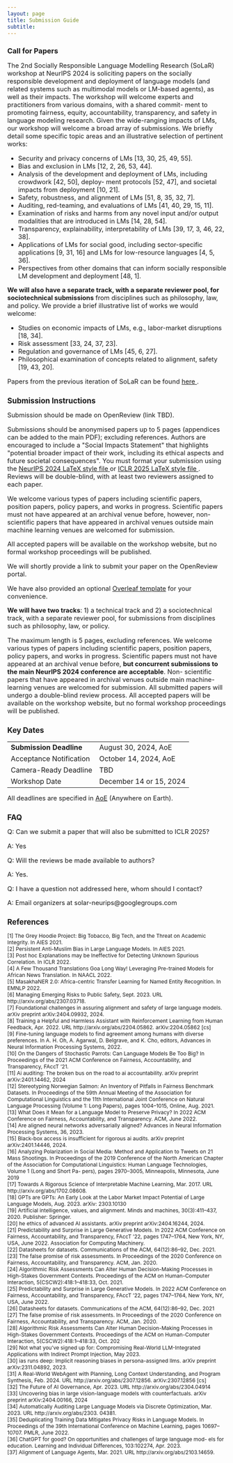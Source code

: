 ```yaml
---
layout: page
title: Submission Guide
subtitle: 
---
```


<h3 style='margin-bottom: 10pt;'>Call for Papers</h3>

<div class='description' style='font-size: 11pt;'>

The 2nd Socially Responsible Language Modelling Research (SoLaR) workshop at NeurIPS 2024
is soliciting papers on the socially responsible development and deployment of language models
(and related systems such as multimodal models or LM-based agents), as well as their impacts.
The workshop will welcome experts and practitioners from various domains, with a shared commit-
ment to promoting fairness, equity, accountability, transparency, and safety in language modeling
research.
Given the wide-ranging impacts of LMs, our workshop will welcome a broad array of submissions.
We briefly detail some specific topic areas and an illustrative selection of pertinent works:
<ul>
<li> Security and privacy concerns of LMs [13, 30, 25, 49, 55].
<li> Bias and exclusion in LMs [12, 2, 26, 53, 44].
<li> Analysis of the development and deployment of LMs, including crowdwork [42, 50], deploy-
ment protocols [52, 47], and societal impacts from deployment [10, 21].
<li> Safety, robustness, and alignment of LMs [51, 8, 35, 32, 7].
<li> Auditing, red-teaming, and evaluations of LMs [41, 40, 29, 15, 11].
<li> Examination of risks and harms from any novel input and/or output modalities that are
introduced in LMs [14, 28, 54].
<li> Transparency, explainability, interpretability of LMs [39, 17, 3, 46, 22, 38].
<li> Applications of LMs for social good, including sector-specific applications [9, 31, 16] and LMs
for low-resource languages [4, 5, 36].
<li> Perspectives from other domains that can inform socially responsible LM development and
deployment [48, 1].
</ul>
<b>We will also have a separate track, with a separate reviewer pool, for sociotechnical
submissions</b> from disciplines such as philosophy, law, and policy. We provide a brief illustrative
list of works we would welcome:
<ul>
<li> Studies on economic impacts of LMs, e.g., labor-market disruptions [18, 34].
<li>Risk assessment [33, 24, 37, 23].
<li> Regulation and governance of LMs [45, 6, 27].
<li> Philosophical examination of concepts related to alignment, safety [19, 43, 20].
</ul>
Papers from the previous iteration of SoLaR can be found <a href="https://openreview.net/group?id=NeurIPS.cc/2023/Workshop/SoLaR" target="_blank"> here </a>. 


<h3 style='margin-bottom: 10pt;'>Submission Instructions</h3>

<div class='description' style='font-size: 11pt;'>
 <p>Submission should be made on OpenReview (link TBD).</p>
 <!-- <a href="https://openreview.net/group?id=NeurIPS.cc/2023/Workshop/SoLaR" target="_blank">OpenReview</a>-->
<p> Submissions should be anonymised papers up to 5 pages (appendices can be added to the main PDF); excluding references. Authors are encouraged to include a "Social Impacts Statement" that highlights "potential broader impact of their work, including its ethical aspects and future societal consequences". You must format your submission using the <a href="https://media.neurips.cc/Conferences/NeurIPS2024/Styles.zip" target="_blank"> NeurIPS 2024 LaTeX style file </a> or <a href="https://github.com/ICLR/Master-Template/raw/master/iclr2024.zip " target="_blank"> ICLR 2025 LaTeX style file </a>. Reviews will be double-blind, with at least two reviewers assigned to each paper.</p> 

<p>We welcome various types of papers including scientific papers, position papers, policy papers, and works in progress. Scientific papers must not have appeared at an archival venue before, however, non-scientific papers that have appeared in archival venues outside main machine learning venues are welcomed for submission.</p>
<p>All accepted papers will be available on the workshop website, but no formal workshop proceedings will be published.</p>


 <p>We will shortly provide a link to submit your paper on the OpenReview portal.</p>
<p> We have also provided an optional <a href="https://www.overleaf.com/latex/templates/socially-responsible-language-modelling-research-solar-at-neurips-2024-template/ckhxbtxyghkf" target="_blank">Overleaf template</a> for your convenience.</p>
<p> <b>We will have two tracks</b>: 1) a technical track and 2) a sociotechnical track, with a separate
reviewer pool, for submissions from disciplines such as philosophy, law, or policy.</p>

<p> The maximum length is 5 pages, excluding references.
We welcome various types of papers including scientific papers, position papers, policy papers,
and works in progress. Scientific papers must not have appeared at an archival venue before, <b>but
concurrent submissions to the main NeurIPS 2024 conference are acceptable</b>. Non-
scientific papers that have appeared in archival venues outside main machine-learning venues are
welcomed for submission.
All submitted papers will undergo a double-blind review process.
All accepted papers will be available on the workshop website, but no formal workshop proceedings
will be published.</p>


<h3 style='margin-bottom: 10pt;'>Key Dates</h3>

<div class='description' style='font-size: 11pt;align: center'>

<table style='margin-bottom:10pt;margin-left:auto;margin-right:auto;'>
	<tr>
		<td> <b>Submission Deadline</b></td> 
		<td> August 30, 2024, AoE</td>
	</tr>
	<tr>
		<td> Acceptance Notification </td>
		<td> October 14, 2024, AoE</td>
	</tr>
	<tr>
		<td> Camera-Ready Deadline</td>
        <td> TBD </td>
	</tr>
	<tr>
		<td> Workshop Date</td>
        <td> December 14 or 15, 2024 </td>
	</tr>
</table>

<p>All deadlines are specified in <a href="https://www.timeanddate.com/time/zones/aoe" target="_blank">AoE</a> (Anywhere on Earth).
</p>
</div>


<h3 style='margin-bottom: 10pt;'>FAQ</h3>
<p>Q: Can we submit a paper that will also be submitted to ICLR 2025?</p>
<p>A: Yes</p>

<p>Q: Will the reviews be made available to authors?</p>
<p>A: Yes.</p>

<p>Q: I have a question not addressed here, whom should I contact?</p>
<p>A: Email organizers at solar-neurips@googlegroups.com </p>
</div>

<h3 style='margin-bottom: 10pt;'>References</h3>
<div class='references' style='font-size:9pt'>
<p> 
[1] The Grey Hoodie Project: Big Tobacco, Big Tech, and the Threat on Academic Integrity. In AIES 2021. 
<br>
[2] Persistent Anti-Muslim Bias in Large Language Models. In AIES 2021.
<br>
[3] Post hoc Explanations may be Ineffective for Detecting Unknown Spurious Correlation. In ICLR 2022. 
<br>
[4] A Few Thousand Translations Goa Long Way! Leveraging Pre-trained Models for African News Translation. In NAACL 2022.
<br>
[5] MasakhaNER 2.0: Africa-centric Transfer Learning for Named Entity Recognition. In EMNLP 2022.
<br>
[6] Managing Emerging Risks to Public Safety, Sept. 2023. URL http://arxiv.org/abs/2307.03718.
<br>
[7] Foundational challenges in assuring alignment and safety of large
language models. arXiv preprint arXiv:2404.09932, 2024.
<br>
[8] Training a Helpful and Harmless Assistant with Reinforcement Learning from Human
Feedback, Apr. 2022. URL http://arxiv.org/abs/2204.05862. arXiv:2204.05862 [cs]
<br>
[9] Fine-tuning language models to find agreement among humans with diverse preferences. In A. H. Oh,
A. Agarwal, D. Belgrave, and K. Cho, editors, Advances in Neural Information Processing
Systems, 2022.
<br>
[10] On the Dangers of Stochastic
Parrots: Can Language Models Be Too Big? In Proceedings of the 2021 ACM Conference on
Fairness, Accountability, and Transparency, FAccT ’21.
<br>
[11] Ai auditing: The broken bus
on the road to ai accountability. arXiv preprint arXiv:2401.14462, 2024
<br>
[12] Stereotyping Norwegian Salmon: An Inventory of Pitfalls in Fairness Benchmark Datasets. In Proceedings of the 59th
Annual Meeting of the Association for Computational Linguistics and the 11th International
Joint Conference on Natural Language Processing (Volume 1: Long Papers), pages 1004–1015,
Online, Aug. 2021.
<br>
[13] What Does it Mean for a
Language Model to Preserve Privacy? In 2022 ACM Conference on Fairness, Accountability,
and Transparency. ACM, June 2022. 
<br>
[14] Are aligned neural networks adversarially aligned? Advances in
Neural Information Processing Systems, 36, 2023.
<br>
[15] Black-box access is insufficient for rigorous ai audits. arXiv
preprint arXiv:2401.14446, 2024.
<br>
[16] Analyzing Polarization in Social Media: Method and Application to Tweets on 21 Mass Shootings.
In Proceedings of the 2019 Conference of the North American Chapter of the Association for
Computational Linguistics: Human Language Technologies, Volume 1 (Long and Short Pa-
pers), pages 2970–3005, Minneapolis, Minnesota, June 2019
<br>
[17] Towards A Rigorous Science of Interpretable Machine Learning,
Mar. 2017. URL http://arxiv.org/abs/1702.08608. 
<br>
[18] GPTs are GPTs: An Early Look at the
Labor Market Impact Potential of Large Language Models, Aug. 2023. arXiv: 2303.10130 
<br>
[19] Artificial intelligence, values, and alignment. Minds and machines, 30(3):411–437,
2020. Publisher: Springer.
<br>
[20] he ethics of advanced AI assistants. arXiv preprint
arXiv:2404.16244, 2024.
<br>
[21] Predictability and Surprise in Large Generative Models. In 2022 ACM Conference on
Fairness, Accountability, and Transparency, FAccT ’22, pages 1747–1764, New York, NY,
USA, June 2022. Association for Computing Machinery.
<br>
[22] Datasheets for datasets. Communications of the ACM, 64(12):86–92, Dec. 2021.
<br>
[23] The false promise of risk assessments. In Proceedings of the 2020 Conference on
Fairness, Accountability, and Transparency. ACM, Jan. 2020. 
<br>
[24] Algorithmic Risk Assessments Can Alter Human Decision-Making
Processes in High-Stakes Government Contexts. Proceedings of the ACM on Human-Computer
Interaction, 5(CSCW2):418:1–418:33, Oct. 2021.
<br>
[25] Predictability and Surprise in Large Generative Models. In 2022 ACM Conference on
Fairness, Accountability, and Transparency, FAccT ’22, pages 1747–1764, New York, NY,
USA, June 2022.
<br>
[26] Datasheets for datasets. Communications of the ACM, 64(12):86–92, Dec. 2021
<br>
[27] The false promise of risk assessments. In Proceedings of the 2020 Conference on
Fairness, Accountability, and Transparency. ACM, Jan. 2020. 
<br>
[28] Algorithmic Risk Assessments Can Alter Human Decision-Making
Processes in High-Stakes Government Contexts. Proceedings of the ACM on Human-Computer
Interaction, 5(CSCW2):418:1–418:33, Oct. 202
<br>
[29] Not what you’ve
signed up for: Compromising Real-World LLM-Integrated Applications with Indirect Prompt
Injection, May 2023.
<br>
[30] ias runs deep: Implicit reasoning biases in persona-assigned llms. arXiv preprint
arXiv:2311.04892, 2023.
<br>
[31] A Real-World
WebAgent with Planning, Long Context Understanding, and Program Synthesis, Feb. 2024.
URL http://arxiv.org/abs/2307.12856. arXiv:2307.12856 [cs]
<br>
[32] The Future of AI Governance, Apr. 2023.
URL http://arxiv.org/abs/2304.04914
<br>
[33] Uncovering bias in large
vision-language models with counterfactuals. arXiv preprint arXiv:2404.00166, 2024
<br>
[34] Automatically Auditing Large
Language Models via Discrete Optimization, Mar. 2023. URL http://arxiv.org/abs/2303.
04381.
<br>
[35] Deduplicating Training Data Mitigates Privacy Risks
in Language Models. In Proceedings of the 39th International Conference on Machine Learning, pages 10697–10707. PMLR, June 2022.
<br>
[36] ChatGPT for good? On opportunities and challenges of large language mod-
els for education. Learning and Individual Differences, 103:102274, Apr. 2023.
<br>
[37] Alignment of Language Agents, Mar. 2021. URL http://arxiv.org/abs/2103.14659.
<br>
</div>


